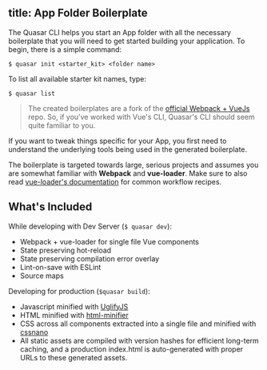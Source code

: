 title: App Folder Boilerplate
---
The Quasar CLI helps you start an App folder with all the necessary boilerplate that you will need to get started building your application. To begin, there is a simple command:
```
$ quasar init <starter_kit> <folder name>
```

To list all available starter kit names, type:
```
$ quasar list
```

> The created boilerplates are a fork of the [official Webpack + VueJs](https://github.com/vuejs-templates/webpack) repo. So, if you've worked with Vue's CLI, Quasar's CLI should seem quite familiar to you.

If you want to tweak things specific for your App, you first need to understand the underlying tools being used in the generated boilerplate.

The boilerplate is targeted towards large, serious projects and assumes you are somewhat familiar with **Webpack** and **vue-loader**. Make sure to also read [vue-loader's documentation](http://vue-loader.vuejs.org/index.html) for common workflow recipes.

## What's Included

While developing with Dev Server (`$ quasar dev`):
* Webpack + vue-loader for single file Vue components
* State preserving hot-reload
* State preserving compilation error overlay
* Lint-on-save with ESLint
* Source maps

Developing for production (`$quasar build`):
* Javascript minified with [UglifyJS](https://github.com/mishoo/UglifyJS2)
* HTML minified with [html-minifier](https://github.com/kangax/html-minifier)
* CSS across all components extracted into a single file and minified with [cssnano](https://github.com/ben-eb/cssnano)
* All static assets are compiled with version hashes for efficient long-term caching, and a production index.html is auto-generated with proper URLs to these generated assets.
